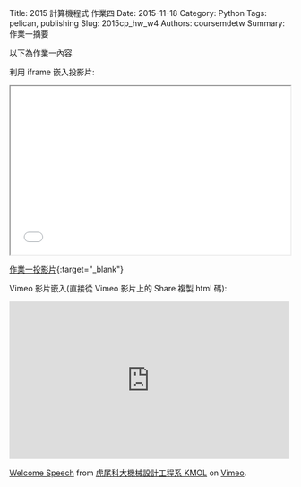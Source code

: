 Title: 2015 計算機程式 作業四
Date: 2015-11-18
Category: Python
Tags: pelican, publishing
Slug: 2015cp_hw_w4
Authors: coursemdetw
Summary: 作業一摘要

以下為作業一內容

利用 iframe 嵌入投影片:

<iframe src="9999_cp_w1_p.html" width="500" height="300"></iframe>

[作業一投影片](9999_cp_w1_p.html){:target="_blank"}



Vimeo 影片嵌入(直接從 Vimeo 影片上的 Share 複製 html 碼):

<iframe src="https://player.vimeo.com/video/137724068" width="500" height="281" frameborder="0" webkitallowfullscreen mozallowfullscreen allowfullscreen></iframe> <p><a href="https://vimeo.com/137724068">Welcome Speech</a> from <a href="https://vimeo.com/user24079973">虎尾科大機械設計工程系 KMOL</a> on <a href="https://vimeo.com">Vimeo</a>.</p>
